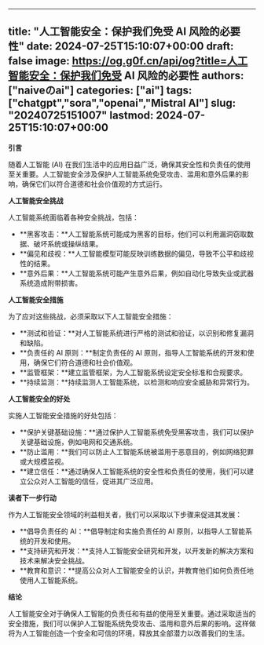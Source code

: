 
---
title: "人工智能安全：保护我们免受 AI 风险的必要性"
date: 2024-07-25T15:10:07+00:00
draft: false
image: https://og.g0f.cn/api/og?title=人工智能安全：保护我们免受 AI 风险的必要性
authors: ["naiveのai"]
categories: ["ai"]
tags: ["chatgpt","sora","openai","Mistral AI"]
slug: "20240725151007"
lastmod: 2024-07-25T15:10:07+00:00
---
**引言**

随着人工智能 (AI) 在我们生活中的应用日益广泛，确保其安全性和负责任的使用至关重要。人工智能安全涉及保护人工智能系统免受攻击、滥用和意外后果的影响，确保它们以符合道德和社会价值观的方式运行。

**人工智能安全挑战**

人工智能系统面临着各种安全挑战，包括：

* **黑客攻击：**人工智能系统可能成为黑客的目标，他们可以利用漏洞窃取数据、破坏系统或操纵结果。
* **偏见和歧视：**人工智能模型可能反映训练数据的偏见，导致不公平和歧视性的结果。
* **意外后果：**人工智能系统可能产生意外后果，例如自动化导致失业或武器系统造成附带损害。

**人工智能安全措施**

为了应对这些挑战，必须采取以下人工智能安全措施：

* **测试和验证：**对人工智能系统进行严格的测试和验证，以识别和修复漏洞和缺陷。
* **负责任的 AI 原则：**制定负责任的 AI 原则，指导人工智能系统的开发和使用，确保它们符合道德和社会价值观。
* **监管框架：**建立监管框架，为人工智能系统设定安全标准和合规要求。
* **持续监测：**持续监测人工智能系统，以检测和响应安全威胁和异常行为。

**人工智能安全的好处**

实施人工智能安全措施的好处包括：

* **保护关键基础设施：**通过保护人工智能系统免受黑客攻击，我们可以保护关键基础设施，例如电网和交通系统。
* **防止滥用：**我们可以防止人工智能系统被滥用于恶意目的，例如网络犯罪或大规模监视。
* **建立信任：**通过确保人工智能系统的安全性和负责任的使用，我们可以建立公众对人工智能的信任，促进其广泛应用。

**读者下一步行动**

作为人工智能安全领域的利益相关者，我们可以采取以下步骤来促进其发展：

* **倡导负责任的 AI：**倡导制定和实施负责任的 AI 原则，以指导人工智能系统的开发和使用。
* **支持研究和开发：**支持人工智能安全研究和开发，以开发新的解决方案和技术来解决安全挑战。
* **教育和意识：**提高公众对人工智能安全的认识，并教育他们如何负责任地使用人工智能系统。

**结论**

人工智能安全对于确保人工智能的负责任和有益的使用至关重要。通过采取适当的安全措施，我们可以保护人工智能系统免受攻击、滥用和意外后果的影响。这样做将为人工智能创造一个安全和可信的环境，释放其全部潜力以改善我们的生活。